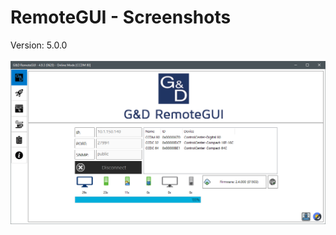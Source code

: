 # RemoteGUI - Screenshots 
Version: 5.0.0 <br/>	
![alt text](https://raw.githubusercontent.com/tomvalk/RemoteGUI-Releases/main/Screenshot_RemoteGUI/RemoteGUI_1.png)	 <br/>

